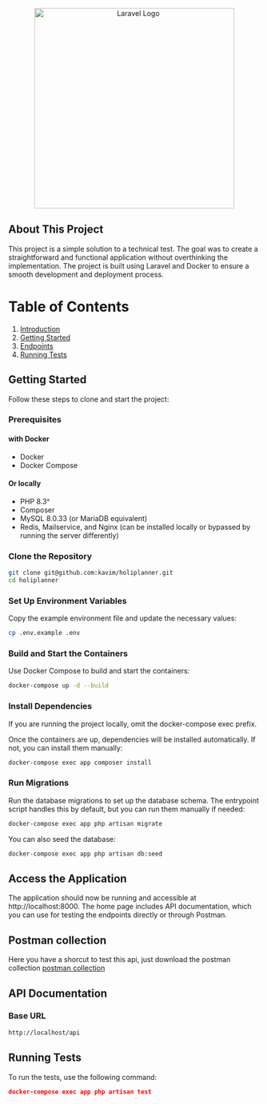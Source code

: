 <p align="center"><a href="https://laravel.com" target="_blank"><img src="https://raw.githubusercontent.com/laravel/art/master/logo-lockup/5%20SVG/2%20CMYK/1%20Full%20Color/laravel-logolockup-cmyk-red.svg" width="400" alt="Laravel Logo"></a></p>

## About This Project

This project is a simple solution to a technical test. The goal was to create a straightforward and functional application without overthinking the implementation. The project is built using Laravel and Docker to ensure a smooth development and deployment process.

# Table of Contents

1. [Introduction](#about-this-project)
2. [Getting Started](#getting-started)
3. [Endpoints](#endpoints)
4. [Running Tests](#running-tests)

## Getting Started

Follow these steps to clone and start the project:

### Prerequisites

#### with Docker

-   Docker
-   Docker Compose

#### Or locally

-   PHP 8.3^
-   Composer
-   MySQL 8.0.33 (or MariaDB equivalent)
-   Redis, Mailservice, and Nginx (can be installed locally or bypassed by running the server differently)

### Clone the Repository

```bash
git clone git@github.com:kavim/holiplanner.git
cd holiplanner
```

### Set Up Environment Variables

Copy the example environment file and update the necessary values:

```bash
cp .env.example .env
```

### Build and Start the Containers

Use Docker Compose to build and start the containers:

```bash
docker-compose up -d --build
```

### Install Dependencies

If you are running the project locally, omit the docker-compose exec prefix.

Once the containers are up, dependencies will be installed automatically. If not, you can install them manually:

```bash
docker-compose exec app composer install
```

### Run Migrations

Run the database migrations to set up the database schema. The entrypoint script handles this by default, but you can run them manually if needed:

```bash
docker-compose exec app php artisan migrate
```

You can also seed the database:

```bash
docker-compose exec app php artisan db:seed
```

## Access the Application

The application should now be running and accessible at http://localhost:8000. The home page includes API documentation, which you can use for testing the endpoints directly or through Postman.

## Postman collection

Here you have a shorcut to test this api, just download the postman collection [postman collection](https://github.com/kavim/holiplanner/blob/main/Holiplanner.postman_collection.json)

## API Documentation

### Base URL

```bash
http://localhost/api
```

## Running Tests

To run the tests, use the following command:

```json
docker-compose exec app php artisan test
```
